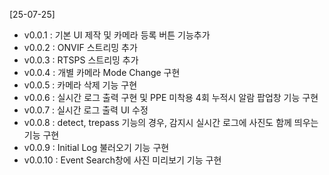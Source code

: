 [25-07-25]  
- v0.0.1 : 기본 UI 제작 및 카메라 등록 버튼 기능추가  
- v0.0.2 : ONVIF 스트리밍 추가  
- v0.0.3 : RTSPS 스트리밍 추가  
- v0.0.4 : 개별 카메라 Mode Change 구현  
- v0.0.5 : 카메라 삭제 기능 구현  
- v0.0.6 : 실시간 로그 출력 구현 및 PPE 미착용 4회 누적시 알람 팝업창 기능 구현  
- v0.0.7 : 실시간 로그 출력 UI 수정  
- v0.0.8 : detect, trepass 기능의 경우, 감지시 실시간 로그에 사진도 함께 띄우는 기능 구현
- v0.0.9 : Initial Log 불러오기 기능 구현  
- v0.0.10 : Event Search창에 사진 미리보기 기능 구현  